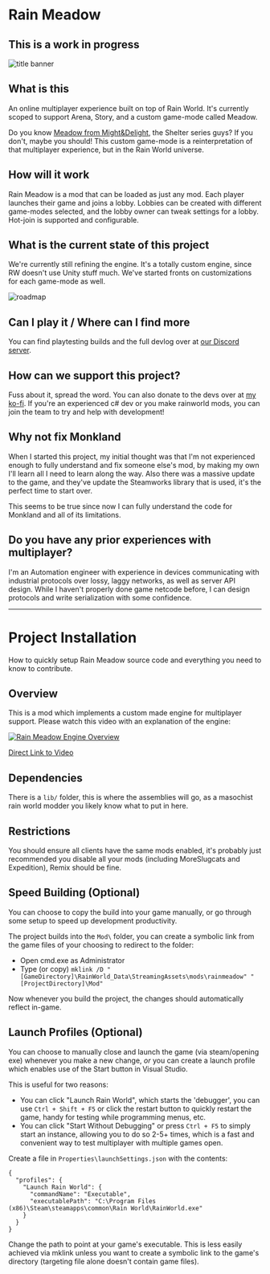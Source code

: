 ﻿# Rain Meadow
## This is a work in progress

![title banner](/Docs/banner.png)

## What is this

An online multiplayer experience built on top of Rain World. It's currently scoped to support Arena, Story, and a custom game-mode called Meadow.

Do you know [Meadow from Might&Delight](https://store.steampowered.com/app/486310/Meadow/), the Shelter series guys? If you don't, maybe you should! This custom game-mode is a reinterpretation of that multiplayer experience, but in the Rain World universe.

## How will it work

Rain Meadow is a mod that can be loaded as just any mod. Each player launches their game and joins a lobby. Lobbies can be created with different game-modes selected, and the lobby owner can tweak settings for a lobby. Hot-join is supported and configurable.

## What is the current state of this project

We're currently still refining the engine. It's a totally custom engine, since RW doesn't use Unity stuff much. We've started fronts on customizations for each game-mode as well.

![roadmap](/Docs/roadmap_w.png)

## Can I play it / Where can I find more

You can find playtesting builds and the full devlog over at [our Discord server](https://discord.gg/Ze3qaYq49j).

## How can we support this project?

Fuss about it, spread the word. You can also donate to the devs over at [my ko-fi](https://ko-fi.com/henpemaz). If you're an experienced c# dev or you make rainworld mods, you can join the team to try and help with development!

## Why not fix Monkland

When I started this project, my initial thought was that I'm not experienced enough to fully understand and fix someone else's mod, by making my own I'll learn all I need to learn along the way. Also there was a massive update to the game, and they've update the Steamworks library that is used, it's the perfect time to start over.

This seems to be true since now I can fully understand the code for Monkland and all of its limitations.

## Do you have any prior experiences with multiplayer?

I'm an Automation engineer with experience in devices communicating with industrial protocols over lossy, laggy networks, as well as server API design. While I haven't properly done game netcode before, I can design protocols and write serialization with some confidence.

---
# Project Installation

How to quickly setup Rain Meadow source code and everything you need to know to contribute.

## Overview

This is a mod which implements a custom made engine for multiplayer support.
Please watch this video with an explanation of the engine: 

[![Rain Meadow Engine Overview](https://img.youtube.com/vi/-_WsvZAkFZI/0.jpg)](https://www.youtube.com/watch?v=-_WsvZAkFZI)

[Direct Link to Video](https://www.youtube.com/watch?v=-_WsvZAkFZI)

## Dependencies

There is a `lib/` folder, this is where the assemblies will go, as a masochist rain world modder you likely know what to put in here.

## Restrictions

You should ensure all clients have the same mods enabled, it's probably just recommended you disable all your mods (including MoreSlugcats and Expedition), Remix should be fine.

## Speed Building (Optional)

You can choose to copy the build into your game manually, or go through some setup to speed up development productivity.

The project builds into the `Mod\` folder, you can create a symbolic link from the game files of your choosing to redirect to the folder:

- Open cmd.exe as Administrator
- Type (or copy) ```mklink /D "[GameDirectory]\RainWorld_Data\StreamingAssets\mods\rainmeadow" "[ProjectDirectory]\Mod"```

Now whenever you build the project, the changes should automatically reflect in-game.

## Launch Profiles (Optional)

You can choose to manually close and launch the game (via steam/opening exe) whenever you make a new change, *or* you can create a launch profile which enables use of the Start button in Visual Studio.

This is useful for two reasons:
- You can click "Launch Rain World", which starts the 'debugger', you can use `Ctrl + Shift + F5` or click the restart button to quickly restart the game, handy for testing while programming menus, etc.
- You can click "Start Without Debugging" or press `Ctrl + F5` to simply start an instance, allowing you to do so 2-5+ times, which is a fast and convenient way to test multiplayer with multiple games open.

Create a file in `Properties\launchSettings.json` with the contents:
```
{
  "profiles": {
    "Launch Rain World": {
      "commandName": "Executable",
      "executablePath": "C:\Program Files (x86)\Steam\steamapps\common\Rain World\RainWorld.exe"
    }
  }
}
```
Change the path to point at your game's executable. This is less easily achieved via mklink unless you want to create a symbolic link to the game's directory (targeting file alone doesn't contain game files).
